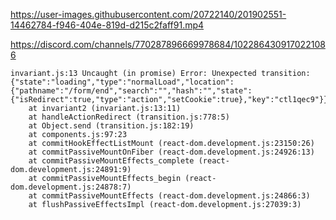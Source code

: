 


https://user-images.githubusercontent.com/20722140/201902551-14462784-f946-404e-819d-d215c2faff91.mp4


https://discord.com/channels/770287896669978684/1022864309170221086


```
invariant.js:13 Uncaught (in promise) Error: Unexpected transition: {"state":"loading","type":"normalLoad","location":{"pathname":"/form/end","search":"","hash":"","state":{"isRedirect":true,"type":"action","setCookie":true},"key":"ctl1qec9"}}
    at invariant2 (invariant.js:13:11)
    at handleActionRedirect (transition.js:778:5)
    at Object.send (transition.js:182:19)
    at components.js:97:23
    at commitHookEffectListMount (react-dom.development.js:23150:26)
    at commitPassiveMountOnFiber (react-dom.development.js:24926:13)
    at commitPassiveMountEffects_complete (react-dom.development.js:24891:9)
    at commitPassiveMountEffects_begin (react-dom.development.js:24878:7)
    at commitPassiveMountEffects (react-dom.development.js:24866:3)
    at flushPassiveEffectsImpl (react-dom.development.js:27039:3)
```
